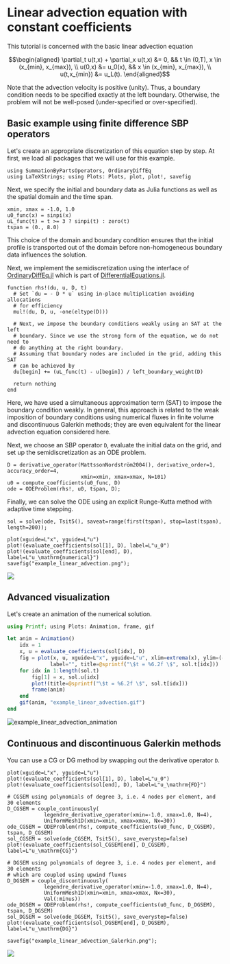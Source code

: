 # Linear advection equation with constant coefficients

This tutorial is concerned with the basic linear advection equation

```math
\begin{aligned}
    \partial_t u(t,x) + \partial_x u(t,x) &= 0, && t \in (0,T), x \in (x_{min}, x_{max}), \\
    u(0,x) &= u_0(x), && x \in (x_{min}, x_{max}), \\
    u(t,x_{min}) &= u_L(t).
\end{aligned}
```

Note that the advection velocity is positive (unity). Thus, a boundary condition
needs to be specified exactly at the left boundary. Otherwise, the problem will
not be well-posed (under-specified or over-specified).

## Basic example using finite difference SBP operators

Let's create an appropriate discretization of this equation step by step. At first,
we load all packages that we will use for this example.

```@example linear_advection
using SummationByPartsOperators, OrdinaryDiffEq
using LaTeXStrings; using Plots: Plots, plot, plot!, savefig
```

Next, we specify the initial and boundary data as Julia functions as well as the
spatial domain and the time span.

```@example linear_advection
xmin, xmax = -1.0, 1.0
u0_func(x) = sinpi(x)
uL_func(t) = t >= 3 ? sinpi(t) : zero(t)
tspan = (0., 8.0)
```

This choice of the domain and boundary condition ensures that the initial profile
is transported out of the domain before non-homogeneous boundary data influences
the solution.

Next, we implement the semidiscretization using the interface of
[OrdinaryDiffEq.jl](https://github.com/SciML/OrdinaryDiffEq.jl)
which is part of [DifferentialEquations.jl](https://diffeq.sciml.ai/latest/).

```@example linear_advection
function rhs!(du, u, D, t)
  # Set `du = - D * u` using in-place multiplication avoiding allocations
  # for efficiency
  mul!(du, D, u, -one(eltype(D)))

  # Next, we impose the boundary conditions weakly using an SAT at the left
  # boundary. Since we use the strong form of the equation, we do not need to
  # do anything at the right boundary.
  # Assuming that boundary nodes are included in the grid, adding this SAT
  # can be achieved by
  du[begin] += (uL_func(t) - u[begin]) / left_boundary_weight(D)

  return nothing
end
```

Here, we have used a simultaneous approximation term (SAT) to impose the boundary
condition weakly. In general, this approach is related to the weak imposition
of boundary conditions using numerical fluxes in finite volume and discontinuous
Galerkin methods; they are even equivalent for the linear advection equation
considered here.

Next, we choose an SBP operator `D`, evaluate the initial data on the grid, and
set up the semidiscretization as an ODE problem.

```@example linear_advection
D = derivative_operator(MattssonNordström2004(), derivative_order=1, accuracy_order=4,
                        xmin=xmin, xmax=xmax, N=101)
u0 = compute_coefficients(u0_func, D)
ode = ODEProblem(rhs!, u0, tspan, D);
```

Finally, we can solve the ODE using an explicit Runge-Kutta method with adaptive
time stepping.

```@example linear_advection
sol = solve(ode, Tsit5(), saveat=range(first(tspan), stop=last(tspan), length=200));

plot(xguide=L"x", yguide=L"u")
plot!(evaluate_coefficients(sol[1], D), label=L"u_0")
plot!(evaluate_coefficients(sol[end], D), label=L"u_\mathrm{numerical}")
savefig("example_linear_advection.png");
```

![](example_linear_advection.png)

## Advanced visualization

Let's create an animation of the numerical solution.

```julia
using Printf; using Plots: Animation, frame, gif

let anim = Animation()
    idx = 1
    x, u = evaluate_coefficients(sol[idx], D)
    fig = plot(x, u, xguide=L"x", yguide=L"u", xlim=extrema(x), ylim=(-1.05, 1.05),
              label="", title=@sprintf("\$t = %6.2f \$", sol.t[idx]))
    for idx in 1:length(sol.t)
        fig[1] = x, sol.u[idx]
        plot!(title=@sprintf("\$t = %6.2f \$", sol.t[idx]))
        frame(anim)
    end
    gif(anim, "example_linear_advection.gif")
end
```

![example_linear_advection_animation](https://user-images.githubusercontent.com/12693098/119224994-7bb8c480-bb01-11eb-9c3e-c4fea709da71.gif)

## Continuous and discontinuous Galerkin methods

You can use a CG or DG method by swapping out the derivative operator `D`.

```@example linear_advection
plot(xguide=L"x", yguide=L"u")
plot!(evaluate_coefficients(sol[1], D), label=L"u_0")
plot!(evaluate_coefficients(sol[end], D), label=L"u_\mathrm{FD}")

# CGSEM using polynomials of degree 3, i.e. 4 nodes per element, and 30 elements
D_CGSEM = couple_continuously(
            legendre_derivative_operator(xmin=-1.0, xmax=1.0, N=4),
            UniformMesh1D(xmin=xmin, xmax=xmax, Nx=30))
ode_CGSEM = ODEProblem(rhs!, compute_coefficients(u0_func, D_CGSEM), tspan, D_CGSEM)
sol_CGSEM = solve(ode_CGSEM, Tsit5(), save_everystep=false)
plot!(evaluate_coefficients(sol_CGSEM[end], D_CGSEM), label=L"u_\mathrm{CG}")

# DGSEM using polynomials of degree 3, i.e. 4 nodes per element, and 30 elements
# which are coupled using upwind fluxes
D_DGSEM = couple_discontinuously(
            legendre_derivative_operator(xmin=-1.0, xmax=1.0, N=4),
            UniformMesh1D(xmin=xmin, xmax=xmax, Nx=30),
            Val(:minus))
ode_DGSEM = ODEProblem(rhs!, compute_coefficients(u0_func, D_DGSEM), tspan, D_DGSEM)
sol_DGSEM = solve(ode_DGSEM, Tsit5(), save_everystep=false)
plot!(evaluate_coefficients(sol_DGSEM[end], D_DGSEM), label=L"u_\mathrm{DG}")

savefig("example_linear_advection_Galerkin.png");
```

![](example_linear_advection_Galerkin.png)

